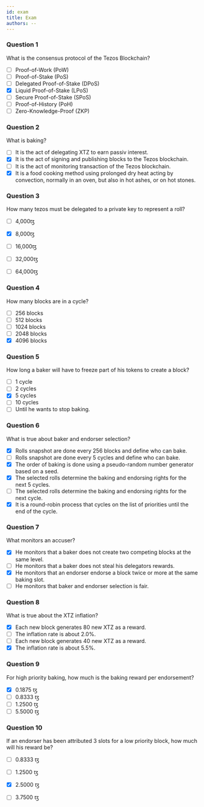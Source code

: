 ```yaml
---
id: exam
title: Exam
authors: --
---
```


### Question 1

What is the consensus protocol of the Tezos Blockchain?

- [ ] Proof-of-Work (PoW)
- [ ] Proof-of-Stake (PoS)
- [ ] Delegated Proof-of-Stake (DPoS)
- [x] Liquid Proof-of-Stake (LPoS)
- [ ] Secure Proof-of-Stake (SPoS)
- [ ] Proof-of-History (PoH)
- [ ] Zero-Knowledge-Proof (ZKP)

### Question 2

What is baking?

- [ ] It is the act of delegating XTZ to earn passiv interest.
- [x] It is the act of signing and publishing blocks to the Tezos blockchain.
- [ ] It is the act of monitoring transaction of the Tezos blockchain.
- [x] It is a food cooking method using prolonged dry heat acting by convection, normally in an oven, but also in hot ashes, or on hot stones.

### Question 3

How many tezos must be delegated to a private key to represent a roll?

- [ ] 4,000ꜩ
- [x] 8,000ꜩ
- [ ] 16,000ꜩ
- [ ] 32,000ꜩ
- [ ] 64,000ꜩ


### Question 4

How many blocks are in a cycle?

- [ ] 256 blocks
- [ ] 512 blocks
- [ ] 1024 blocks
- [ ] 2048 blocks
- [x] 4096 blocks

### Question 5

How long a baker will have to freeze part of his tokens to create a block?

- [ ] 1 cycle
- [ ] 2 cycles
- [x] 5 cycles
- [ ] 10 cycles
- [ ] Until he wants to stop baking.

### Question 6

What is true about baker and endorser selection?

- [x] Rolls snapshot are done every 256 blocks and define who can bake.
- [ ] Rolls snapshot are done every 5 cycles and define who can bake.
- [x] The order of baking is done using a pseudo-random number generator based on a seed.
- [x] The selected rolls determine the baking and endorsing rights for the next 5 cycles.
- [ ] The selected rolls determine the baking and endorsing rights for the next cycle.
- [x] It is a round-robin process that cycles on the list of priorities until the end of the cycle.

### Question 7

What monitors an accuser?
- [x] He monitors that a baker does not create two competing blocks at the same level.
- [ ] He monitors that a baker does not steal his delegators rewards.
- [x] He monitors that an endorser endorse a block twice or more at the same baking slot.
- [ ] He monitors that baker and endorser selection is fair. 

### Question 8

What is true about the XTZ inflation?

- [x] Each new block generates 80 new XTZ as a reward.
- [ ] The inflation rate is about 2.0%.
- [ ] Each new block generates 40 new XTZ as a reward.
- [x] The inflation rate is about 5.5%.

### Question 9

For high priority baking, how much is the baking reward per endorsement?

- [x] 0.1875 ꜩ
- [ ] 0.8333 ꜩ
- [ ] 1.2500 ꜩ
- [ ] 5.5000 ꜩ

### Question 10

If an endorser has been attributed 3 slots for a low priority block, how much will his reward be?

- [ ] 0.8333 ꜩ
- [ ] 1.2500 ꜩ
- [x] 2.5000 ꜩ
- [ ] 3.7500 ꜩ



